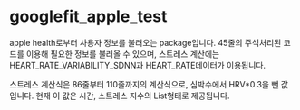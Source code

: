 # googlefit_apple_test

apple health로부터 사용자 정보를 불러오는 package입니다.
45줄의 주석처리된 코드를 이용해 필요한 정보를 불러올 수 있으며,
스트레스 계산에는 HEART_RATE_VARIABILITY_SDNN과 HEART_RATE데이터가 이용됩니다.

스트레스 계산식은 86줄부터 110줄까지의 계산식으로, 심박수에서 HRV*0.3을 뺀 값입니다.
현재 이 값은 시간, 스트레스 지수의 List<Pair>형태로 제공됩니다.